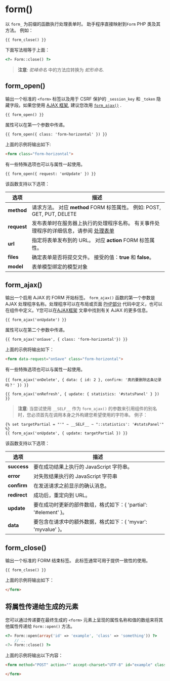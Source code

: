 # form()

以 `form_` 为前缀的函数执行处理表单时。 助手程序直接映射到`Form` PHP 类及其方法。 例如：

```twig
{{ form_close() }}
```

下面写法相等于上面：

```php
<?= Form::close() ?>
```

> **注意**: *驼峰命名* 中的方法应转换为 *蛇形命名*.

## form_open()

输出一个标准的 `<form>` 标签以及用于 CSRF 保护的 `_session_key` 和 `_token` 隐藏字段。如果您使用 [AJAX 框架](../ajax/introduction.md), 建议您改用 [`form_ajax()`](#oc-form-ajax) .

```twig
{{ form_open() }}
```

属性可以在第一个参数中传递。

```twig
{{ form_open({ class: 'form-horizontal' }) }}
```

上面的示例将输出如下:

```html
<form class="form-horizontal">
```

有一些特殊选项也可以与属性一起使用。

```twig
{{ form_open({ request: 'onUpdate' }) }}
```

该函数支持以下选项：

选项 | 描述
------------- | -------------
**method** | 请求方法。 对应 **method** FORM 标签属性。 例如: POST, GET, PUT, DELETE
**request** | 发布表单时在服务器上执行的处理程序名称。 有关事件处理程序的详细信息，请参阅 [处理表单](../cms/pages.md#oc-handling-forms)
**url** | 指定将表单发布到的 URL。 对应 **action** FORM 标签属性。
**files** | 确定表单是否将提交文件。 接受的值：**true** 和 **false**。
**model** |  表单模型绑定的模型对象

<a id="oc-form-ajax"></a>
## form_ajax()

输出一个启用 AJAX 的 FORM 开始标签。 `form_ajax()` 函数的第一个参数是 AJAX 处理程序名称。处理程序可以在布局或页面 [PHP部分](../cms/themes.md#oc-php-section) 代码中定义，也可以在组件中定义。Y您可以在[AJAX框架](../ajax/introduction.md) 文章中找到有关 AJAX 的更多信息。

```twig
{{ form_ajax('onUpdate') }}
```

属性可以在第二个参数中传递。

```twig
{{ form_ajax('onSave', { class: 'form-horizontal'}) }}
```

上面的示例将输出如下：

```html
<form data-request="onSave" class="form-horizontal">
```

有一些特殊选项也可以与属性一起使用。

```twig
{{ form_ajax('onDelete', { data: { id: 2 }, confirm: '真的要删除这条记录吗？' }) }}

{{ form_ajax('onRefresh', { update: { statistics: '#statsPanel' } }) }}
```

> **注意**: 当尝试使用 `__SELF__` 作为 `form_ajax()` 的参数来引用组件的别名时，您必须首先在调用本身之外构建您希望使用的字符串。 例子：

```twig
{% set targetPartial = "'" ~ __SELF__ ~ "::statistics': '#statsPanel'" %}
{{ form_ajax('onUpdate', { update: targetPartial }) }}
```

该函数支持以下选项：

选项 | 描述
------------- | -------------
**success** | 要在成功结果上执行的 JavaScript 字符串。
**error** | 对失败结果执行的 JavaScript 字符串
**confirm** |  在发送请求之前显示的确认消息。
**redirect** | 成功后，重定向到 URL。
**update** | 要在成功时更新的部件数组，格式如下：{ 'partial': '#element' }。
**data** | 要包含在请求中的额外数据，格式如下：{ 'myvar': 'myvalue' }。

## form_close()

输出一个标准的 FORM 结束标签。 此标签通常可用于提供一致性的使用。

```twig
{{ form_close() }}
```

上面的示例将输出如下：

```html
</form>
```

## 将属性传递给生成的元素

您可以通过传递要在最终生成的 `<form>` 元素上呈现的属性名称和值的数组来将其他属性传递给 `Form::open()` 方法。

```php
<?= Form::open(array('id' => 'example', 'class' => 'something')) ?>
    // ..
<?= Form::close() ?>
```
上面的示例将输出以下内容：

```html
<form method="POST" action="" accept-charset="UTF-8" id="example" class="something">

</form>
```
